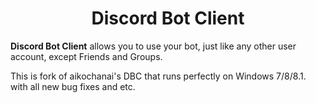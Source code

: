 <h1 align="center">Discord Bot Client</h1>

**Discord Bot Client** allows you to use your bot, just like any other user account, except Friends and Groups. 

This is fork of aikochanai's DBC that runs perfectly on Windows 7/8/8.1. with all new bug fixes and etc.
